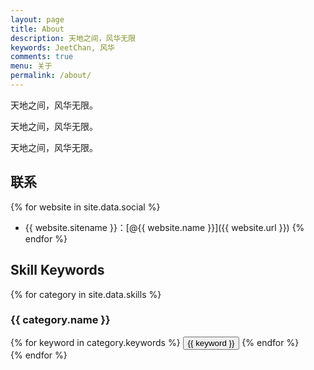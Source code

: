 ```yaml
---
layout: page
title: About
description: 天地之间，风华无限
keywords: JeetChan, 风华
comments: true
menu: 关于
permalink: /about/
---
```


天地之间，风华无限。

天地之间，风华无限。

天地之间，风华无限。

## 联系

{% for website in site.data.social %}
* {{ website.sitename }}：[@{{ website.name }}]({{ website.url }})
{% endfor %}

## Skill Keywords

{% for category in site.data.skills %}
### {{ category.name }}
<div class="btn-inline">
{% for keyword in category.keywords %}
<button class="btn btn-outline" type="button">{{ keyword }}</button>
{% endfor %}
</div>
{% endfor %}
